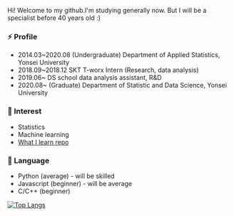 

<!--
**minsoo9506/minsoo9506** is a ✨ _special_ ✨ repository because its `README.md` (this file) appears on your GitHub profile.

Here are some ideas to get you started:

- 🔭 I’m currently working on ...
- 🌱 I’m currently learning ...
- 👯 I’m looking to collaborate on ...
- 🤔 I’m looking for help with ...
- 💬 Ask me about ...
- 📫 How to reach me: ...
- 😄 Pronouns: ...
- ⚡ Fun fact: ...
-->

Hi! Welcome to my github.I'm studying generally now. But I will be a specialist before 40 years old :)

### ⚡ Profile
- 2014.03~2020.08 (Undergraduate) Department of Applied Statistics, Yonsei University
- 2018.09~2018.12 SKT T-worx Intern (Research, data analysis)
- 2019.06~ DS school data analysis assistant, R&D
- 2020.08~ (Graduate) Department of Statistic and Data Science, Yonsei University

### 🔭 Interest
- Statistics
- Machine learning
- [What I learn repo](https://github.com/minsoo9506/What-I-learn)

### 🌱 Language
- Python (average) - will be skilled 
- Javascript (beginner) - will be average
- C/C++ (beginner)


[![Top Langs](https://github-readme-stats.vercel.app/api/top-langs/?username=minsoo9506&hide=jupyternotebook&layout=compact)](https://github.com/anuraghazra/github-readme-stats)
